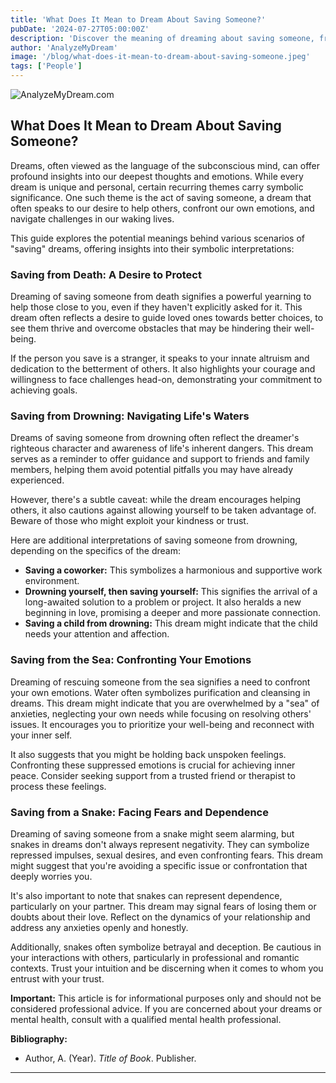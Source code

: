 ```yaml
---
title: 'What Does It Mean to Dream About Saving Someone?'
pubDate: '2024-07-27T05:00:00Z'
description: 'Discover the meaning of dreaming about saving someone, from saving them from death to rescuing them from a snake.'
author: 'AnalyzeMyDream'
image: '/blog/what-does-it-mean-to-dream-about-saving-someone.jpeg'
tags: ['People']
---
```


![AnalyzeMyDream.com](/blog/what-does-it-mean-to-dream-about-saving-someone.jpeg)

## What Does It Mean to Dream About Saving Someone?

Dreams, often viewed as the language of the subconscious mind, can offer profound insights into our deepest thoughts and emotions. While every dream is unique and personal, certain recurring themes carry symbolic significance. One such theme is the act of saving someone, a dream that often speaks to our desire to help others, confront our own emotions, and navigate challenges in our waking lives. 

This guide explores the potential meanings behind various scenarios of "saving" dreams, offering insights into their symbolic interpretations:

### Saving from Death: A Desire to Protect

Dreaming of saving someone from death signifies a powerful yearning to help those close to you, even if they haven't explicitly asked for it. This dream often reflects a desire to guide loved ones towards better choices, to see them thrive and overcome obstacles that may be hindering their well-being.

If the person you save is a stranger, it speaks to your innate altruism and dedication to the betterment of others. It also highlights your courage and willingness to face challenges head-on, demonstrating your commitment to achieving goals. 

### Saving from Drowning: Navigating Life's Waters

Dreams of saving someone from drowning often reflect the dreamer's righteous character and awareness of life's inherent dangers. This dream serves as a reminder to offer guidance and support to friends and family members, helping them avoid potential pitfalls you may have already experienced.

However, there's a subtle caveat: while the dream encourages helping others, it also cautions against allowing yourself to be taken advantage of. Beware of those who might exploit your kindness or trust. 

Here are additional interpretations of saving someone from drowning, depending on the specifics of the dream:

- **Saving a coworker:** This symbolizes a harmonious and supportive work environment.
- **Drowning yourself, then saving yourself:** This signifies the arrival of a long-awaited solution to a problem or project. It also heralds a new beginning in love, promising a deeper and more passionate connection.
- **Saving a child from drowning:** This dream might indicate that the child needs your attention and affection.

### Saving from the Sea: Confronting Your Emotions

Dreaming of rescuing someone from the sea signifies a need to confront your own emotions. Water often symbolizes purification and cleansing in dreams. This dream might indicate that you are overwhelmed by a "sea" of anxieties, neglecting your own needs while focusing on resolving others' issues. It encourages you to prioritize your well-being and reconnect with your inner self.

It also suggests that you might be holding back unspoken feelings. Confronting these suppressed emotions is crucial for achieving inner peace. Consider seeking support from a trusted friend or therapist to process these feelings.

### Saving from a Snake: Facing Fears and Dependence

Dreaming of saving someone from a snake might seem alarming, but snakes in dreams don't always represent negativity. They can symbolize repressed impulses, sexual desires, and even confronting fears. This dream might suggest that you're avoiding a specific issue or confrontation that deeply worries you.

It's also important to note that snakes can represent dependence, particularly on your partner. This dream may signal fears of losing them or doubts about their love. Reflect on the dynamics of your relationship and address any anxieties openly and honestly.

Additionally, snakes often symbolize betrayal and deception. Be cautious in your interactions with others, particularly in professional and romantic contexts. Trust your intuition and be discerning when it comes to whom you entrust with your trust.

**Important:** This article is for informational purposes only and should not be considered professional advice. If you are concerned about your dreams or mental health, consult with a qualified mental health professional.

**Bibliography:**

* Author, A. (Year). *Title of Book*. Publisher.

---